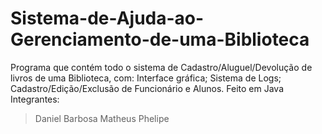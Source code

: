 # Sistema-de-Ajuda-ao-Gerenciamento-de-uma-Biblioteca
Programa que contém todo o sistema de Cadastro/Aluguel/Devolução de livros de uma Biblioteca, com: Interface gráfica; Sistema de Logs; Cadastro/Edição/Exclusão de Funcionário e Alunos. Feito em Java
Integrantes: 
>Daniel Barbosa
>Matheus Phelipe
